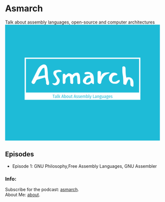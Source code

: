# Asmarch
Talk about assembly languages, open-source and computer architectures
![asmarch logo](asmarch.png "asmarch logo")
## Episodes
+ Episode 1: GNU Philosophy,Free Assembly Languages, GNU Assembler

### Info: 
Subscribe for the podcast: [asmarch](https://vrstanchev.github.io/asmarch/podcast/feed.xml).  
About Me: [about](https://vrstanchev.github.io/vrstanchev).
